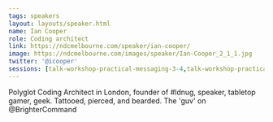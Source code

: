 ```yaml
---
tags: speakers
layout: layouts/speaker.html
name: Ian Cooper
role: Coding architect
link: https://ndcmelbourne.com/speaker/ian-cooper/
image: https://ndcmelbourne.com/images/speaker/Ian-Cooper_2_1_1.jpg
twitter: '@icooper'
sessions: [talk-workshop-practical-messaging-3-4,talk-workshop-practical-messaging-1-4]
---
```

Polyglot Coding Architect in London, founder of #ldnug, speaker, tabletop gamer, geek. Tattooed, pierced, and bearded. The 'guv' on @BrighterCommand